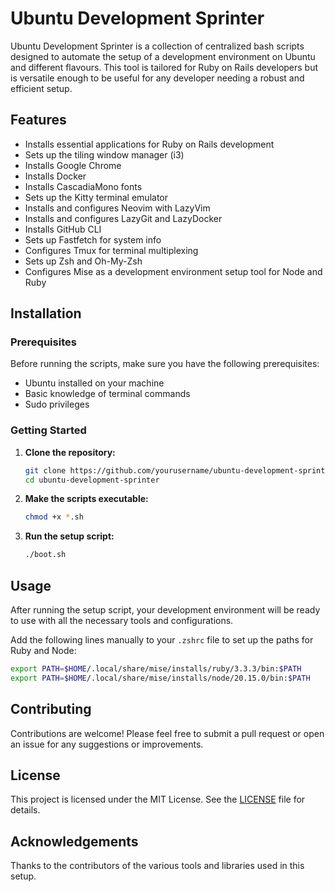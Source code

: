 # Ubuntu Development Sprinter

Ubuntu Development Sprinter is a collection of centralized bash scripts designed to automate the setup of a development environment on Ubuntu and different flavours. This tool is tailored for Ruby on Rails developers but is versatile enough to be useful for any developer needing a robust and efficient setup.

## Features

- Installs essential applications for Ruby on Rails development
- Sets up the tiling window manager (i3)
- Installs Google Chrome
- Installs Docker
- Installs CascadiaMono fonts
- Sets up the Kitty terminal emulator
- Installs and configures Neovim with LazyVim
- Installs and configures LazyGit and LazyDocker
- Installs GitHub CLI
- Sets up Fastfetch for system info
- Configures Tmux for terminal multiplexing
- Sets up Zsh and Oh-My-Zsh
- Configures Mise as a development environment setup tool for Node and Ruby

## Installation

### Prerequisites

Before running the scripts, make sure you have the following prerequisites:

- Ubuntu installed on your machine
- Basic knowledge of terminal commands
- Sudo privileges

### Getting Started

1. **Clone the repository:**

    ```sh
    git clone https://github.com/yourusername/ubuntu-development-sprinter.git
    cd ubuntu-development-sprinter
    ```

2. **Make the scripts executable:**

    ```sh
    chmod +x *.sh
    ```

3. **Run the setup script:**

    ```sh
    ./boot.sh
    ```

## Usage

After running the setup script, your development environment will be ready to use with all the necessary tools and configurations.

Add the following lines manually to your `.zshrc` file to set up the paths for Ruby and Node:

```sh
export PATH=$HOME/.local/share/mise/installs/ruby/3.3.3/bin:$PATH 
export PATH=$HOME/.local/share/mise/installs/node/20.15.0/bin:$PATH
```

## Contributing

Contributions are welcome! Please feel free to submit a pull request or open an issue for any suggestions or improvements.

## License

This project is licensed under the MIT License. See the [LICENSE](https://opensource.org/license/MIT) file for details.

## Acknowledgements

Thanks to the contributors of the various tools and libraries used in this setup.

